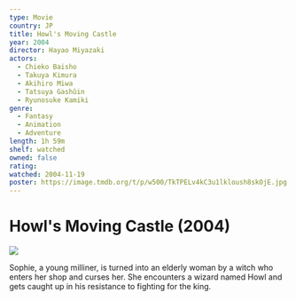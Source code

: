 ```yaml
---
type: Movie
country: JP
title: Howl's Moving Castle
year: 2004
director: Hayao Miyazaki
actors:
  - Chieko Baisho
  - Takuya Kimura
  - Akihiro Miwa
  - Tatsuya Gashûin
  - Ryunosuke Kamiki
genre:
  - Fantasy
  - Animation
  - Adventure
length: 1h 59m
shelf: watched
owned: false
rating:
watched: 2004-11-19
poster: https://image.tmdb.org/t/p/w500/TkTPELv4kC3u1lkloush8skOjE.jpg
---
```


# Howl's Moving Castle (2004)

![](https://image.tmdb.org/t/p/w500/TkTPELv4kC3u1lkloush8skOjE.jpg)

Sophie, a young milliner, is turned into an elderly woman by a witch who enters her shop and curses her. She encounters a wizard named Howl and gets caught up in his resistance to fighting for the king.